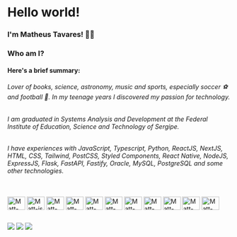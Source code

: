 # Hello world!

### I'm Matheus Tavares! 👨‍🚀
### Who am I?
#### Here's a brief summary:
###### Lover of books, science, astronomy, music and sports, especially soccer ⚽ and football 🏈. In my teenage years I discovered my passion for technology.
###### I am graduated in Systems Analysis and Development at the Federal Institute of Education, Science and Technology of Sergipe.
###### I have experiences with JavaScript, Typescript, Python, ReactJS, NextJS, HTML, CSS, Tailwind, PostCSS, Styled Components, React Native, NodeJS, ExpressJS, Flask, FastAPI, Fastify, Oracle, MySQL, PostgreSQL and some other technologies.

##
<!-- <div>
  <a href="https://github.com/soymattheus" />
  <img height="180em" src="https://github-readme-stats.vercel.app/api?username=soymattheus&show_icons=true&theme=dark" />
  <img height="180em" src="https://github-readme-stats.vercel.app/api/top-langs/?username=soymattheus&layout=compact&theme=dark" />
</div>
-->

<div style="display: inline_block"><br>
  <a href="https://ubuntu.com/" target="_blank"><img align="center" alt="Matt-ubuntu" height="30" width="40" src="https://cdn.jsdelivr.net/gh/devicons/devicon@latest/icons/ubuntu/ubuntu-original-wordmark.svg" ></a>
  <a href="https://javascript.info/" target="_blank"><img align="center" alt="Matt-js" height="30" width="40" src="https://cdn.jsdelivr.net/gh/devicons/devicon/icons/javascript/javascript-original.svg" ></a>
  <a href="https://www.typescriptlang.org/" target="_blank"><img align="center" alt="Matt-Ts" height="30" width="40" src="https://cdn.jsdelivr.net/gh/devicons/devicon/icons/typescript/typescript-original.svg" ></a>
  <a href="https://www.python.org/" target="_blank"><img align="center" alt="Matt-Py" height="30" width="40" src="https://cdn.jsdelivr.net/gh/devicons/devicon/icons/python/python-original.svg" ></a>
  <a href="https://pt-br.reactjs.org/" target="_blank"><img align="center" alt="Matt-nodeJS" height="30" width="40" src="https://cdn.jsdelivr.net/gh/devicons/devicon/icons/react/react-original-wordmark.svg" ></a>
  <a href="https://reactnative.dev/" target="_blank"><img align="center" alt="Matt-React" height="30" width="40" src="https://cdn.jsdelivr.net/gh/devicons/devicon/icons/react/react-original.svg" ></a>
  <a href="https://jquery.com/" target="_blank"><img align="center" alt="Matt-JQuery" height="30" width="40" src="https://cdn.jsdelivr.net/gh/devicons/devicon/icons/jquery/jquery-original.svg" ></a>
  <a href="https://developer.mozilla.org/pt-BR/docs/Web/HTML" target="_blank"><img align="center" alt="Matt-HTML" height="30" width="40" src="https://cdn.jsdelivr.net/gh/devicons/devicon/icons/html5/html5-original.svg" ></a>
  <a href="https://www.w3schools.com/css/" target="_blank"><img align="center" alt="Matt-CSS" height="30" width="40" src="https://cdn.jsdelivr.net/gh/devicons/devicon/icons/css3/css3-original.svg" ></a>
  <a href="https://www.postgresql.org/" target="_blank"><img align="center" alt="Matt-Postgres" height="30" width="40" src="https://cdn.jsdelivr.net/gh/devicons/devicon/icons/postgresql/postgresql-original.svg"></a>
  <a href="https://getbootstrap.com/" target="_blank"><img align="center" alt="Matt-Bootstrap" height="30" width="40" src="https://cdn.jsdelivr.net/gh/devicons/devicon/icons/bootstrap/bootstrap-original.svg" ></a>
</div>

##
<div>
  <a href="https://www.linkedin.com/in/mattheusdev/" target="_blank" ><img src="https://img.shields.io/badge/linkedin-%230077B5.svg?&style=for-the-badge&logo=linkedin&logoColor=white" target="_blank" ><a/>
  <a href="https://www.instagram.com/soymattheus/" target="_blank" ><img src="https://img.shields.io/badge/instagram-%23E4405F.svg?&style=for-the-badge&logo=instagram&logoColor=white" target="_blank"><a/>
    <a href="https://t.me/soymattheus/" target="_blank" ><img src="https://img.shields.io/badge/Telegram-2CA5E0?style=for-the-badge&logo=telegram&logoColor=white" target="_blank"><a/>
</div>
